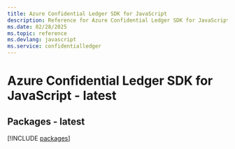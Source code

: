 ```yaml
---
title: Azure Confidential Ledger SDK for JavaScript
description: Reference for Azure Confidential Ledger SDK for JavaScript
ms.date: 02/28/2025
ms.topic: reference
ms.devlang: javascript
ms.service: confidentialledger
---
```

# Azure Confidential Ledger SDK for JavaScript - latest
## Packages - latest
[!INCLUDE [packages](confidential-ledger-index.md)]